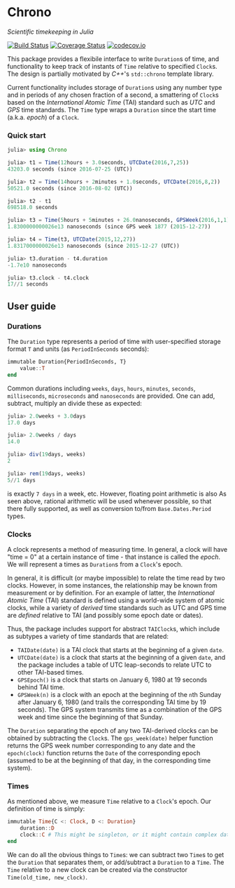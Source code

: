 # Chrono

*Scientific timekeeping in Julia*

[![Build Status](https://travis-ci.org/FugroRoames/Chrono.jl.svg?branch=master)](https://travis-ci.org/FugroRoames/Chrono.jl)
[![Coverage Status](https://coveralls.io/repos/FugroRoames/Chrono.jl/badge.svg?branch=master&service=github)](https://coveralls.io/github/FugroRoames/Chrono.jl?branch=master)
[![codecov.io](http://codecov.io/github/FugroRoames/Chrono.jl/coverage.svg?branch=master)](http://codecov.io/github/FugroRoames/Chrono.jl?branch=master)

This package provides a flexibile interface to write `Duration`s of time, and
functionality to keep track of instants of `Time` relative to specified
`Clock`s. The design is partially motivated by *C++*'s `std::chrono` template
library.

Current functionality includes storage of `Duration`s using any number type
and in periods of any chosen fraction of a second, a smattering of `Clock`s
based on the *International Atomic Time* (TAI) standard such as *UTC* and
*GPS* time standards. The `Time` type wraps a `Duration` since the start time
(a.k.a. *epoch*) of a `Clock`.

### Quick start
```julia
julia> using Chrono

julia> t1 = Time(12hours + 3.0seconds, UTCDate(2016,7,25))
43203.0 seconds (since 2016-07-25 (UTC))

julia> t2 = Time(14hours + 2minutes + 1.0seconds, UTCDate(2016,8,2))
50521.0 seconds (since 2016-08-02 (UTC))

julia> t2 - t1
698518.0 seconds

julia> t3 = Time(5hours + 5minutes + 26.0nanoseconds, GPSWeek(2016,1,1))
1.8300000000026e13 nanoseconds (since GPS week 1877 (2015-12-27))

julia> t4 = Time(t3, UTCDate(2015,12,27))
1.8317000000026e13 nanoseconds (since 2015-12-27 (UTC))

julia> t3.duration - t4.duration
-1.7e10 nanoseconds

julia> t3.clock - t4.clock
17//1 seconds
```

## User guide

### Durations

The `Duration` type represents a period of time with user-specified storage
format `T` and units (as `PeriodInSeconds` seconds):
```julia
immutable Duration{PeriodInSeconds, T}
    value::T
end
```

Common durations including `weeks`, `days`, `hours`, `minutes`, `seconds`,
`milliseconds`, `microseconds` and `nanoseconds` are provided. One can add,
subtract, multiply an divide these as expected:
```julia
julia> 2.0weeks + 3.0days
17.0 days

julia> 2.0weeks / days
14.0

julia> div(19days, weeks)
2

julia> rem(19days, weeks)
5//1 days
```
is exactly `7 days` in a week, etc. However, floating point arithmetic is also
As seen above, rational arithmetic will be used whenever possible, so that there
fully supported, as well as conversion to/from `Base.Dates.Period` types.

### Clocks

A clock represents a method of measuring time. In general, a clock will have
"time = 0" at a certain instance of time - that instance is called the *epoch*.
We will represent a times as `Duration`s from a `Clock`'s epoch.

In general, it is difficult (or maybe impossible) to relate the time read by two
clocks. However, in some instances, the relationship may be known from
measurement or by definition. For an example of latter, the *International Atomic
Time* (TAI) standard is defined using a world-wide system of atomic clocks,
while a variety of *derived* time standards such as UTC and GPS time are
*defined* relative to TAI (and possibly some epoch date or dates).

Thus, the package includes support for abstract `TAIClock`s, which include as
subtypes a variety of time standards that are related:

 - `TAIDate(date)` is a TAI clock that starts at the beginning of a given `date`.
 - `UTCDate(date)` is a clock that starts at the beginning of a given `date`, and the
   package includes a table of UTC leap-seconds to relate UTC to other TAI-based
   times.
 - `GPSEpoch()` is a clock that starts on January 6, 1980 at 19 seconds behind TAI
   time.
 - `GPSWeek(n)` is a clock with an epoch at the beginning of the `n`th Sunday
   after January 6, 1980 (and trails the corresponding TAI time by 19 seconds).
   The GPS system transmits time as a combination of the GPS week and time since
   the beginning of that Sunday.

The `Duration` separating the epoch of any two TAI-derived clocks can be
obtained by subtracting the `Clock`s. The `gps_week(date)` helper function
returns the GPS week number corresponding to any date and the `epoch(clock)`
function returns the `Date` of the corresponding epoch (assumed to be at the
beginning of that day, in the corresponding time system).

### Times

As mentioned above, we measure `Time` relative to a `Clock`'s epoch. Our
definition of time is simply:
```julia
immutable Time{C <: Clock, D <: Duration}
    duration::D
    clock::C # This might be singleton, or it might contain complex data
end
```

We can do all the obvious things to `Time`s: we can subtract two `Time`s to get
the `Duration` that separates them, or add/subtract a `Duration` to a `Time`.
The `Time` relative to a new clock can be created via the constructor
`Time(old_time, new_clock)`.
